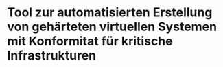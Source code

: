 # Tool zur automatisierten Erstellung von gehärteten virtuellen Systemen mit Konformitat für kritische Infrastrukturen